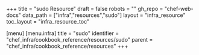 +++
title = "sudo Resource"
draft = false
robots = ""
gh_repo = "chef-web-docs"
data_path = ["infra","resources","sudo"]
layout = "infra_resource"
toc_layout = "infra_resource_toc"

[menu]
  [menu.infra]
    title = "sudo"
    identifier = "chef_infra/cookbook_reference/resources/sudo"
    parent = "chef_infra/cookbook_reference/resources"
+++

<!-- The contents of this page are automatically generated from the sudo.yaml file in the data directory. -->
<!-- To suggest a change, edit the https://github.com/chef/chef/blob/master/lib/chef/resource/sudo.rb file
      and submit a pull request to the https://github.com/chef/chef repository. -->
